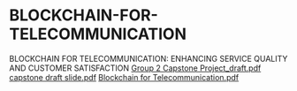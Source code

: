 # BLOCKCHAIN-FOR-TELECOMMUNICATION
BLOCKCHAIN FOR TELECOMMUNICATION: ENHANCING SERVICE QUALITY AND CUSTOMER SATISFACTION
[Group 2 Capstone Project_draft.pdf](https://github.com/osasigho/BLOCKCHAIN-FOR-TELECOMMUNICATION/files/11901050/Group.2.Capstone.Project_draft.pdf)
[capstone draft slide.pdf](https://github.com/osasigho/BLOCKCHAIN-FOR-TELECOMMUNICATION/files/11901047/capstone.draft.slide.pdf)
[Blockchain for Telecommunication.pdf](https://github.com/osasigho/BLOCKCHAIN-FOR-TELECOMMUNICATION/files/11901059/Blockchain.for.Telecommunication.pdf)
